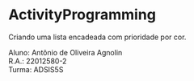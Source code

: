 # ActivityProgramming
Criando uma lista encadeada com prioridade por cor. <br>

Aluno: Antônio de Oliveira Agnolin <br>
R.A.: 22012580-2 <br>
Turma: ADSIS5S
